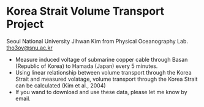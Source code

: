 # Korea Strait Volume Transport Project

Seoul National University
Jihwan Kim from Physical Oceanography Lab.
tho3ov@snu.ac.kr

- Measure induced voltage of submarine copper cable through Basan (Republic of Korea) to Hamada (Japan) every 5 minutes.
- Using linear relationship between volume transport through the Korea Strait and measured volatage, volume transport through the Korea Strait can be calculated (Kim et al., 2004)
- If you wand to download and use these data, please let me know by email.
